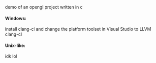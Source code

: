 demo of an opengl project written in c

#### **Windows:** 
install clang-cl and change the platform toolset in Visual Studio to LLVM clang-cl

#### **Unix-like:** 
idk lol
